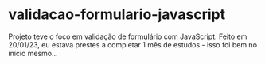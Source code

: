 # validacao-formulario-javascript
Projeto teve o foco em validação de formulário com JavaScript. Feito em 20/01/23, eu estava prestes a completar 1 mês de estudos - isso foi bem no início mesmo...
